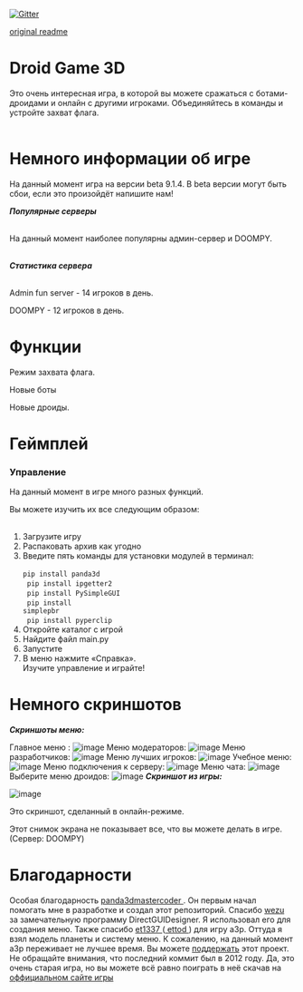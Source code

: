 [![Gitter](https://badges.gitter.im/DroidGame/DroidGame3D.svg)](https://gitter.im/DroidGame/DroidGame3D?utm_source=badge&utm_medium=badge&utm_campaign=pr-badge)

[original readme](https://gitlab.com/polskiychel/droidgame3d/-/blob/main/README.md)
# Droid Game 3D
Это очень интересная игра, в которой вы можете сражаться с ботами-дроидами и онлайн с другими игроками. Объединяйтесь в команды и устройте захват флага. <br> <br>

# Немного информации об игре
На данный момент игра на версии beta 9.1.4. В beta версии могут быть сбои, если это произойдёт напишите нам!

***Популярные серверы*** <br> <br>

На данный момент наиболее популярны админ-сервер и DOOMPY. <br> <br>

***Статистика сервера*** <br> <br>

Admin fun server - 14 игроков в день. <br>

DOOMPY - 12 игроков в день. <br>

# Функции
Режим захвата флага. <br>

Новые боты <br>

Новые дроиды. <br>
# Геймплей
<h3> Управление </h3>
На данный момент в игре много разных функций. 

Вы можете изучить их все следующим образом: <br> <br>

1. Загрузите игру <br>
2. Распаковать архив как угодно <br>
3. Введите пять команды для установки модулей в терминал: <br>
<code> pip install panda3d </code> <br>
<code> pip install ipgetter2 </code> <br>
<code> pip install PySimpleGUI </code> <br>
<code> pip install simplepbr </code> <br>
<code> pip install pyperclip </code> <br>
4. Откройте каталог с игрой <br>
5. Найдите файл main.py <br>
6. Запустите <br>
7. В меню нажмите «Справка». <br>
Изучите управление и играйте! <br>

# Немного скриншотов
***Скриншоты меню:***

Главное меню :
![image](https://imgur.com/wcmLLc7.png)
Меню модераторов:
![image](https://imgur.com/O1ZUTWr.png)
Меню разработчиков:
![image](https://imgur.com/tCJVwdM.png)
Меню лучших игроков:
![image](https://imgur.com/JYbM2H5.png)
Учебное меню:
![image](https://imgur.com/OkVvz4N.png)
Меню подключения к серверу:
![image](https://imgur.com/t8ksyv5.png)
Меню чата:
![image](https://imgur.com/YOgPWMT.png)
Выберите меню дроидов:
![image](https://imgur.com/JZFhjsC.png)
***Скриншот из игры:***

![image](https://imgur.com/Hy2gQenl.png)

Это скриншот, сделанный в онлайн-режиме.

Этот снимок экрана не показывает все, что вы можете делать в игре. (Сервер: DOOMPY)

# Благодарности
Особая благодарность <a href="https://discourse.panda3d.org/u/panda3dmastercoder"> panda3dmastercoder </a>. 
Он первым начал помогать мне в разработке и создал этот репозиторий. 
Спасибо <a href="https://discourse.panda3d.org/u/wezu"> wezu </a> за замечательную программу DirectGUIDesigner. 
Я использовал его для создания меню. 
Также спасибо <a href="https://discourse.panda3d.org/u/et1337"> et1337 </a> (<a href="https://github.com/etodd"> ettod </a> ) для игрy a3p. 
Оттуда я взял модель планеты и систему меню. К сожалению, на данный момент a3p переживает не лучшее время. Вы можете [поддержать](https://github.com/etodd/a3p) этот проект. Не обращайте внимания, что последний коммит был в 2012 году. Да, это очень старая игра, но вы можете всё равно поиграть в неё скачав на [оффициальном сайте игры](http://a3p.sf.net/)

